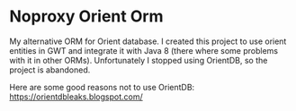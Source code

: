 # Noproxy Orient Orm

My alternative ORM for Orient database. I created this project to use orient entities in GWT and integrate it with Java 8 (there where some problems with it in other ORMs). Unfortunately I stopped using OrientDB, so the project is abandoned.

Here are some good reasons not to use OrientDB: https://orientdbleaks.blogspot.com/
